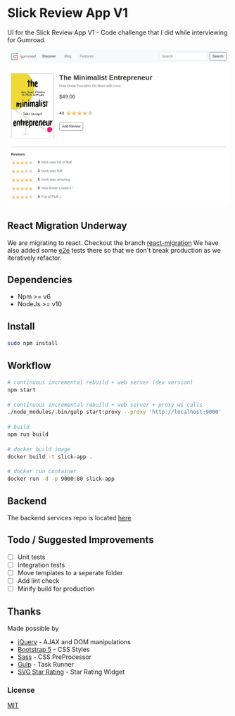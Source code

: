 # Slick Review App V1
UI for the Slick Review App V1 - Code challenge that I did while interviewing for Gumroad.

![Demo](/assets/images/demo.png "Demo")
## React Migration Underway
We are migrating to react. Checkout the branch [react-migration](https://github.com/anoopmd/slick-review-v1-app/tree/react-migration)
We have also added some [e2e](https://github.com/anoopmd/slick-review-v1-app/tree/react-migration/e2e) tests there so that we don't break production as we iteratively refactor.

## Dependencies
* Npm >= v6
* NodeJs >= v10

## Install
```bash
sudo npm install
```
## Workflow
```bash
# continuous incremental rebuild + web server (dev version)
npm start

# continuous incremental rebuild + web server + proxy ws calls
./node_modules/.bin/gulp start:proxy --proxy 'http://localhost:9000'

# build
npm run build

# docker build image
docker build -t slick-app .

# docker run container
docker run -d -p 9000:80 slick-app
```

## Backend
The backend services repo is located [here](https://github.com/anoopmd/slick-review-backend)

## Todo / Suggested Improvements
- [ ] Unit tests
- [ ] Integration tests
- [ ] Move templates to a seperate folder
- [ ] Add lint check
- [ ] Minify build for production

## Thanks
Made possible by
- [jQuery](https://jquery.com/) - AJAX and DOM manipulations
- [Bootstrap 5](https://getbootstrap.com/) - CSS Styles
- [Sass](https://sass-lang.com/) - CSS PreProcessor
- [Gulp](https://gulpjs.com/) - Task Runner
- [SVG Star Rating](https://github.com/nashio/star-rating-svg) - Star Rating Widget

### License
[MIT](readme.md)
